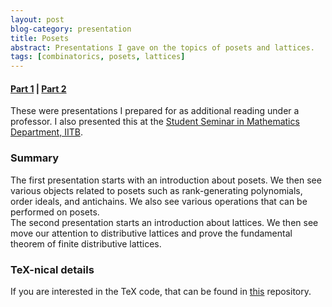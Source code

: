 ```yaml
---
layout: post
blog-category: presentation
title: Posets
abstract: Presentations I gave on the topics of posets and lattices.
tags: [combinatorics, posets, lattices]
---
```

#### [Part 1](/files/presentations/posets/1.pdf) | [Part 2](/files/presentations/posets/2.pdf) 
These were presentations I prepared for as additional reading under a professor. I also presented this at the [Student Seminar in Mathematics Department, IITB](https://student-seminar-math-iitb.github.io).

### Summary
The first presentation starts with an introduction about posets. We then see various objects related to posets such as rank-generating polynomials, order ideals, and antichains. We also see various operations that can be performed on posets.  
The second presentation starts an introduction about lattices. We then see move our attention to distributive lattices and prove the fundamental theorem of finite distributive lattices.

### TeX-nical details
If you are interested in the TeX code, that can be found in [this](https://github.com/aryamanmaithani/presentations/tree/master/Posets) repository.